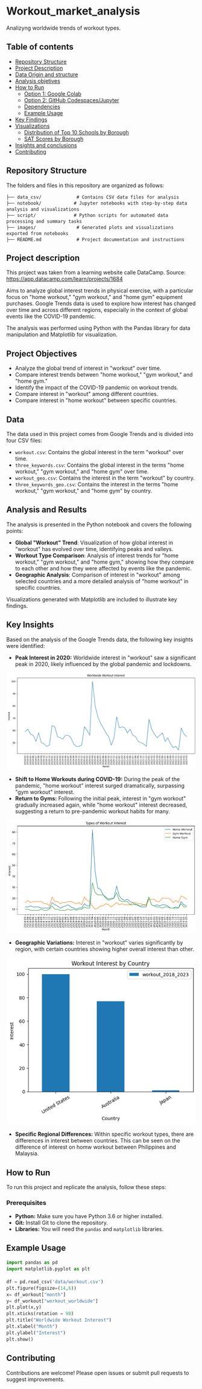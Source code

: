 # Workout_market_analysis
Analizyng worldwide trends of workout types.

## Table of contents

- [Repository Structure](#repository_structure)
- [Project Description](#project-description)
- [Data Origin and structure](#data-origin-and-structure)
- [Analysis objetives](#analysis-objetives)
- [How to Run](#how-to-run)
  - [Option 1: Google Colab](#option-1-google-colab)
  - [Option 2: GitHub Codespaces/Jupyter](#option-2-github-codespacesjupyter)
  - [Dependencies](#dependencies)
  - [Example Usage](#example-usage)
- [Key Findings](#key-findings)
- [Visualizations](#visualizations)
  - [Distribution of Top 10 Schools by Borough](#distribution-of-top-10-schools-by-borough)
  - [SAT Scores by Borough](#sat-scores-by-borough)
- [Insights and conclusions](#insights-and-conclusions)
- [Contributing](#contributing)
  
## Repository Structure

The folders and files in this repository are organized as follows:

```
├── data_csv/             # Contains CSV data files for analysis
├── notebook/            # Jupyter notebooks with step-by-step data analysis and visualizations
├── script/              # Python scripts for automated data processing and summary tasks
├── images/               # Generated plots and visualizations exported from notebooks
├── README.md             # Project documentation and instructions
```

## Project description

This project was taken from a learning website calle DataCamp.
Source: https://app.datacamp.com/learn/projects/1684

Aims to analyze global interest trends in physical exercise, with a particular focus on "home workout," "gym workout," and "home gym" equipment purchases. Google Trends data is used to explore how interest has changed over time and across different regions, especially in the context of global events like the COVID-19 pandemic.

The analysis was performed using Python with the Pandas library for data manipulation and Matplotlib for visualization.

## Project Objectives

* Analyze the global trend of interest in "workout" over time.
* Compare interest trends between "home workout," "gym workout," and "home gym."
* Identify the impact of the COVID-19 pandemic on workout trends.
* Compare interest in "workout" among different countries.
* Compare interest in "home workout" between specific countries.

## Data

The data used in this project comes from Google Trends and is divided into four CSV files:

*   `workout.csv`: Contains the global interest in the term "workout" over time.
*   `three_keywords.csv`: Contains the global interest in the terms "home workout," "gym workout," and "home gym" over time.
*   `workout_geo.csv`: Contains the interest in the term "workout" by country.
*   `three_keywords_geo.csv`: Contains the interest in the terms "home workout," "gym workout," and "home gym" by country.


## Analysis and Results

The analysis is presented in the Python notebook and covers the following points:

*   **Global "Workout" Trend**: Visualization of how global interest in "workout" has evolved over time, identifying peaks and valleys.
*   **Workout Type Comparison**: Analysis of interest trends for "home workout," "gym workout," and "home gym," showing how they compare to each other and how they were affected by events like the pandemic.
*   **Geographic Analysis**: Comparison of interest in "workout" among selected countries and a more detailed analysis of "home workout" in specific countries.

Visualizations generated with Matplotlib are included to illustrate key findings.

## Key Insights

Based on the analysis of the Google Trends data, the following key insights were identified:

*   **Peak Interest in 2020:** Worldwide interest in "workout" saw a significant peak in 2020, likely influenced by the global pandemic and lockdowns.

![](images/worldwide_workout.png)

  
*   **Shift to Home Workouts during COVID-19:** During the peak of the pandemic, "home workout" interest surged dramatically, surpassing "gym workout" interest.
*   **Return to Gyms:** Following the initial peak, interest in "gym workout" gradually increased again, while "home workout" interest decreased, suggesting a return to pre-pandemic workout habits for many.
  
![](images/worlwide_types.png)

*   **Geographic Variations:** Interest in "workout" varies significantly by region, with certain countries showing higher overall interest than other.

![](images/comparing_3_countries.png)

*   **Specific Regional Differences:** Within specific workout types, there are differences in interest between countries. This can be seen on the difference of interest on homw workout between Philippines and Malaysia.

## How to Run

To run this project and replicate the analysis, follow these steps:

### Prerequisites

*   **Python:** Make sure you have Python 3.6 or higher installed.
*   **Git:** Install Git to clone the repository.
*   **Libraries:** You will need the `pandas` and `matplotlib` libraries.

## Example Usage

```python
import pandas as pd
import matplotlib.pyplot as plt

df = pd.read_csv('data/workout.csv')
plt.figure(figsize=(14,6))
x= df_workout["month"]
y= df_workout["workout_worldwide"]
plt.plot(x,y)
plt.xticks(rotation = 90)
plt.title("Worldwide Workout Interest")
plt.xlabel("Month")
plt.ylabel("Interest")
plt.show()

```

## Contributing

Contributions are welcome! Please open issues or submit pull requests to suggest improvements.




